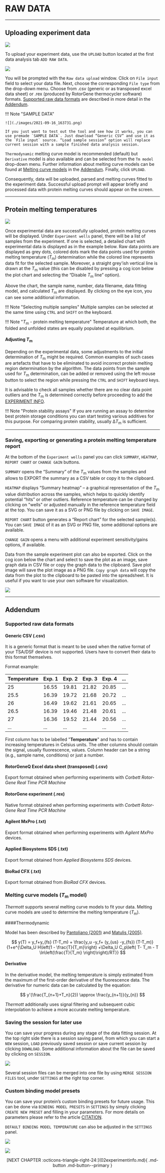 # RAW DATA

---
## Uploading experiment data


![](./images/2021-09-16_161840.png)

To upload your experiment data, use the `UPLOAD` button located at the first data analysis tab `ADD RAW DATA`.

![](./images/2021-02-11_230456.png)

You will be prompted with the `Raw data upload` window. Click on `File input` field to select your data file. Next, choose the corresponding `File type` from the drop-down menu. Choose from .csv (generic or as transposed excel data sheet) or .rex (produced by RotorGene thermocycler software) formats. [Supported raw data formats](#supported-raw-data-formats) are described in more detail in the [Addendum](#addendum).


!!! Note "SAMPLE DATA"
    
	![](./images/2021-09-16_163731.png)
	
	If you just want to test out the tool and see how it works, you can use premade `SAMPLE DATA`. Just download “Generic CSV” and use it as the `File input` source. “Load sample session” option will replace current session with a sample finished data analysis session.
	

`Thermodynamic` melting curve model is recommended (default) but `Derivative` model is also available and can be selected from the `Tm model` drop-down menu. Further information about melting curve models can be found at [Melting curve models](#thermodynamic) in the [Addendum](#addendum).
Finally, click `UPLOAD`.

Consequently, data will be uploaded, parsed and melting curves fitted to the experiment data. Successful upload prompt will appear briefly and processed data with protein melting curves should appear on the screen.

---
## Protein melting temperatures

![](./images/2021-09-16_165720.png)

Once experimental data are successfully uploaded, protein melting curves will be displayed. Under `Experiment wells` panel, there will be a list of samples from the experiment. If one is selected, a detailed chart with experimental data is displayed as in the example below. Raw data points are displayed as grey dots, colored dots mark the data points used for protein melting temperature (<i>T</i><sub>m</sub>) determination while the colored line represents data fit for the selected sample. Moreover, a straight grey'ish vertical line is drawn at the <i>T</i><sub>m</sub> value (this can be disabled by pressing a cog icon below the plot chart and selecting the “Disable <i>T</i><sub>m</sub> line” option). 

Above the chart, the sample name, number, data filename, data fitting model, and calculated <i>T</i><sub>m</sub> are displayed. By clicking on the eye icon, you can see some additional information.

!!! Note "Selecting multiple samples"
    Multiple samples can be selected at the same time using `CTRL` and `SHIFT` on the keyboard.

!!! Note "<i>T</i><sub>m</sub> - protein melting temperature"
    Temperature at which both, the folded and unfolded states are equally populated at equilibrium. 
	

#### Adjusting <i>T</i><sub>m</sub> 

Depending on the experimental data, some adjustments to the initial determination of <i>T</i><sub>m</sub> might be required. Common examples of such cases are artefacts that have to be eliminated to avoid incorrect protein melting region determination by the algorithm. The data points from the sample used for <i>T</i><sub>m</sub> determination, can be added or removed using the left mouse button to select the region while pressing the `CTRL` and `SHIFT` keyboard keys. 

It is advisable to check all samples whether there are no clear data point outliers and the <i>T</i><sub>m</sub> is determined correctly before proceeding to add the [EXPERIMENT INFO](02experimentinfo.md#experiment-info).

!!! Note "Protein stability assays"
	If you are running an assay to determine best protein storage conditions you can start testing various additives for this purpose. For comparing protein stability, usually Δ<i>T</i><sub>m</sub> is sufficient.

---	
### Saving, exporting or generating a protein melting temperature report

At the bottom of the `Experiment wells` panel you can click `SUMMARY`, `HEATMAP`, `REPORT CHART` or `CHANGE GAIN` buttons.

`SUMMARY` opens the “Summary” of the <i>T</i><sub>m</sub> values from the samples and allows to EXPORT the summary as a CSV table or copy it to the clipboard.

`HEATMAP` displays “Summary heatmap” – a graphical representation of the <i>T</i><sub>m</sub> value distribution across the samples, which helps to quickly identify potential “hits” or other outliers. Reference temperature can be changed by clicking on "wells" or adjusted manually in the reference temperature field at the top.  You can save it as a SVG or PNG file by clicking on `SAVE IMAGE`.

`REPORT CHART` button generates a “Report chart” for the selected sample(s). You can `SAVE IMAGE` of it as an SVG or PNG file, some additional options are available.

`CHANGE GAIN` opens a menu with additional experiment sensitivity/gains options, if available.

Data from the sample experiment plot can also be exported. Click on the cog icon below the chart and select to save the plot as an image, save graph data in CSV file or copy the graph data to the clipboard. Save plot image will save the plot image as a PNG file. `Copy graph data` will copy the data from the plot to the clipboard to be pasted into the spreadsheet. It is useful if you want to use your own software for visualization.

![](./images/2021-09-16_175837.png)


---
## Addendum

### Supported raw data formats

#### Generic CSV (.csv)

It is a generic format that is meant to be used when the native format of your TSA/DSF device is not supported. Users have to convert their data to this format themselves.

Format example:

| Temperature |  Exp. 1 | Exp. 2 | Exp. 3 | Exp. 4 | ... |
|-------------|---------|--------|--------|--------|-----|
| 25          | 16.55   | 19.81  | 21.82  | 20.85  | ... |
| 25.5        | 16.39   | 19.72  | 21.68  | 20.72  | ... |
| 26          | 16.49   | 19.62  | 21.61  | 20.65  | ... |
| 26.5        | 16.39   | 19.46  | 21.48  | 20.61  | ... |
| 27          | 16.36   | 19.52  | 21.44  | 20.56  | ... |
| ...         | ...     | ...    | ...    | ...    | ... |

First column has to be labelled "**Temperature**" and has to contain increasing temperatures in Celsius units.
The other columns should contain the signal, usually fluorescence, values. Column header can be a string (e.g., sample name, conditions) or just a number.

#### RotorGeneQ Excel data sheet (transposed) (.csv)

Export format obtained when performing experiments with *Corbett Rotor-Gene Real Time PCR Machine*

#### RotorGene experiment (.rex)

Native format obtained when performing experiments with *Corbett Rotor-Gene Real Time PCR Machine*

#### Agilent MxPro (.txt)

Export format obtained when performing experiments with *Agilent MxPro* devices.

#### Applied Biosystems SDS (.txt)

Export format obtained from *Applied Biosystems SDS* devices.

#### BioRad CFX (.txt)

Export format obtained from *BioRad CFX* devices.

### Melting curve models (<i>T</i><sub>m</sub> model) 

<em>Thermott</em> supports several melting curve models to fit your data. Melting curve models are used to determine the melting temperature (<i>T</i><sub>m</sub>). 

####Thermodynamic

Model has been described by [Pantoliano (2001)](https://doi.org/10.1177/108705710100600609) and [Matulis (2005)](https://doi.org/10.1021/bi048135v).

$$
y(T) = y_f+y_{fs} (T-T_m) + \frac{y_u -y_f+ (y_{us} -y_{fs}) (T-T_m)}{1+e^{\Delta_U H\left(1 - \frac{T}{T_m}\right) +\Delta_U C_p\left( T- T_m  - T \ln\left(\frac{T}{T_m}  \right)\right)/RT}}
$$

#### Derivative

In the derivative model, the melting temperature is simply estimated from the maximum of the first-order derivative of the fluorescence data. The derivative for numeric data can be calculated by the equation:

$$
y'(\frac{T_{n+1}+T_n}{2}) \approx \frac{y_{n+1}}{y_{n}}
$$

<em>Thermott</em> additionally uses signal filtering and subsequent cubic interpolation to achieve a more accurate melting temperature. 



### Saving the session for later use

You can save your progress during any stage of the data fitting session. At the top right side there is a session saving panel, from which you can start a `NEW` session, `LOAD` previously saved session or save current session by clicking `DOWNLOAD`. Some additional information about the file can be saved by clicking on `SESSION`. 

![](./images/2021-09-21_150557.png)

Several session files can be merged into one file by using `MERGE SESSION FILES` tool, under `SETTINGS` at the right top corner.


### Custom binding model presets

You can save your protein’s custom binding presets for future usage. This can be done via `BINDING MODEL PRESETS` in `SETTINGS` by simply clicking `CREATE NEW PRESET` and filling in your parameters. For more details on parameters please refer to the article [CITATION](06citation.md#citation). 

`DEFAULT BINDING MODEL TEMPERATURE` can also be adjusted in the `SETTINGS` panel.

![](./images/2021-09-21_154159.png)

![](./images/2021-09-21_153929.png)




<center>[NEXT CHAPTER :octicons-triangle-right-24:](02experimentinfo.md){ .md-button .md-button--primary }</center>








